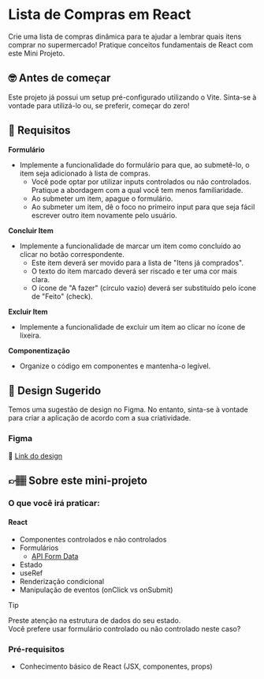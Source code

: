 # Lista de Compras em React

Crie uma lista de compras dinâmica para te ajudar a lembrar quais itens comprar no supermercado! Pratique conceitos fundamentais de React com este Mini Projeto.

## 🤓 Antes de começar

Este projeto já possui um setup pré-configurado utilizando o Vite. Sinta-se à vontade para utilizá-lo ou, se preferir, começar do zero!

## 🔨 Requisitos

**Formulário**

- Implemente a funcionalidade do formulário para que, ao submetê-lo, o item seja adicionado à lista de compras.
  - Você pode optar por utilizar inputs controlados ou não controlados. Pratique a abordagem com a qual você tem menos familiaridade.
  - Ao submeter um item, apague o formulário.
  - Ao submeter um item, dê o foco no primeiro input para que seja fácil escrever outro item novamente pelo usuário.

**Concluir Item**

- Implemente a funcionalidade de marcar um item como concluído ao clicar no botão correspondente.
  - Este item deverá ser movido para a lista de "Itens já comprados".
  - O texto do item marcado deverá ser riscado e ter uma cor mais clara.
  - O ícone de "A fazer" (círculo vazio) deverá ser substituído pelo ícone de "Feito" (check).

**Excluir Item**

- Implemente a funcionalidade de excluir um item ao clicar no ícone de lixeira.

**Componentização**

- Organize o código em componentes e mantenha-o legível.

## 🎨 Design Sugerido

Temos uma sugestão de design no Figma. No entanto, sinta-se à vontade para criar a aplicação de acordo com a sua criatividade.

### Figma

🔗 [Link do design](https://www.figma.com/community/file/1359838269352833899/mini-projeto-lista-de-compras-em-react)

## 👉🏽 Sobre este mini-projeto

### O que você irá praticar:

#### React

- Componentes controlados e não controlados
- Formulários
  - [API Form Data](https://developer.mozilla.org/pt-BR/docs/Web/API/FormData)
- Estado
- useRef
- Renderização condicional
- Manipulação de eventos (onClick vs onSubmit)

> [!TIP]  
> Preste atenção na estrutura de dados do seu estado.  
> Você prefere usar formulário controlado ou não controlado neste caso?

### Pré-requisitos

- Conhecimento básico de React (JSX, componentes, props)
